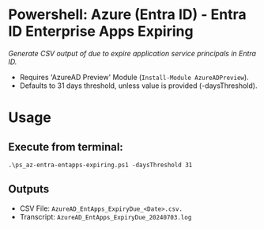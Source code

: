 # Powershell: Azure (Entra ID) - Entra ID Enterprise Apps Expiring
*_Generate CSV output of due to expire application service principals in Entra ID._*

- Requires 'AzureAD Preview' Module (`Install-Module AzureADPreview`).   
- Defaults to 31 days threshold, unless value is provided (-daysThreshold).   

# Usage
## Execute from terminal:
```
.\ps_az-entra-entapps-expiring.ps1 -daysThreshold 31
```

## Outputs
- CSV File: `AzureAD_EntApps_ExpiryDue_<Date>.csv.`
- Transcript:  `AzureAD_EntApps_ExpiryDue_20240703.log`
